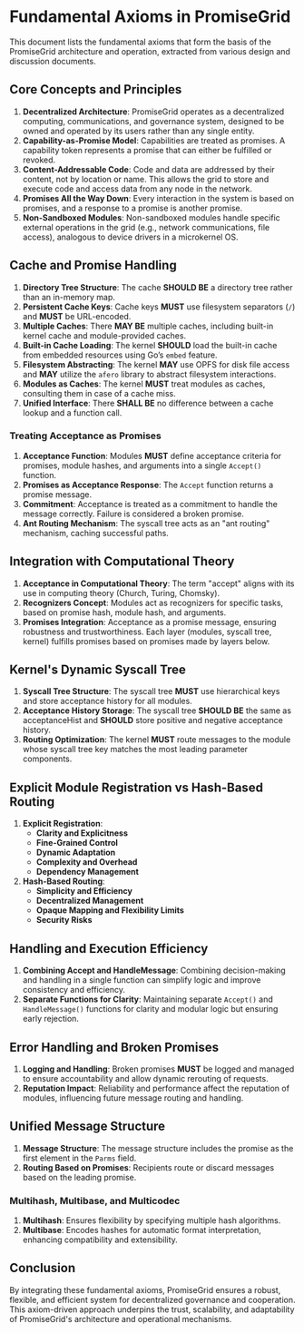 # Fundamental Axioms in PromiseGrid

This document lists the fundamental axioms that form the basis of the PromiseGrid architecture and operation, extracted from various design and discussion documents.

## Core Concepts and Principles

1. **Decentralized Architecture**: PromiseGrid operates as a decentralized computing, communications, and governance system, designed to be owned and operated by its users rather than any single entity.
2. **Capability-as-Promise Model**: Capabilities are treated as promises. A capability token represents a promise that can either be fulfilled or revoked.
3. **Content-Addressable Code**: Code and data are addressed by their content, not by location or name. This allows the grid to store and execute code and access data from any node in the network.
4. **Promises All the Way Down**: Every interaction in the system is based on promises, and a response to a promise is another promise.
5. **Non-Sandboxed Modules**: Non-sandboxed modules handle specific external operations in the grid (e.g., network communications, file access), analogous to device drivers in a microkernel OS.

## Cache and Promise Handling

1. **Directory Tree Structure**: The cache **SHOULD BE** a directory tree rather than an in-memory map.
2. **Persistent Cache Keys**: Cache keys **MUST** use filesystem separators (`/`) and **MUST** be URL-encoded.
3. **Multiple Caches**: There **MAY BE** multiple caches, including built-in kernel cache and module-provided caches.
4. **Built-in Cache Loading**: The kernel **SHOULD** load the built-in cache from embedded resources using Go’s `embed` feature.
5. **Filesystem Abstracting**: The kernel **MAY** use OPFS for disk file access and **MAY** utilize the `afero` library to abstract filesystem interactions.
6. **Modules as Caches**: The kernel **MUST** treat modules as caches, consulting them in case of a cache miss.
7. **Unified Interface**: There **SHALL BE** no difference between a cache lookup and a function call.

### Treating Acceptance as Promises

1. **Acceptance Function**: Modules **MUST** define acceptance criteria for promises, module hashes, and arguments into a single `Accept()` function.
2. **Promises as Acceptance Response**: The `Accept` function returns a promise message.
3. **Commitment**: Acceptance is treated as a commitment to handle the message correctly. Failure is considered a broken promise.
4. **Ant Routing Mechanism**: The syscall tree acts as an "ant routing" mechanism, caching successful paths.

## Integration with Computational Theory

1. **Acceptance in Computational Theory**: The term "accept" aligns with its use in computing theory (Church, Turing, Chomsky).
2. **Recognizers Concept**: Modules act as recognizers for specific tasks, based on promise hash, module hash, and arguments.
3. **Promises Integration**: Acceptance as a promise message, ensuring robustness and trustworthiness. Each layer (modules, syscall tree, kernel) fulfills promises based on promises made by layers below.

## Kernel's Dynamic Syscall Tree

1. **Syscall Tree Structure**: The syscall tree **MUST** use hierarchical keys and store acceptance history for all modules.
2. **Acceptance History Storage**: The syscall tree **SHOULD BE** the same as acceptanceHist and **SHOULD** store positive and negative acceptance history.
3. **Routing Optimization**: The kernel **MUST** route messages to the module whose syscall tree key matches the most leading parameter components.

## Explicit Module Registration vs Hash-Based Routing

1. **Explicit Registration**:
    - **Clarity and Explicitness**
    - **Fine-Grained Control**
    - **Dynamic Adaptation**
    - **Complexity and Overhead**
    - **Dependency Management**
2. **Hash-Based Routing**:
    - **Simplicity and Efficiency**
    - **Decentralized Management**
    - **Opaque Mapping and Flexibility Limits**
    - **Security Risks**

## Handling and Execution Efficiency

1. **Combining Accept and HandleMessage**: Combining decision-making and handling in a single function can simplify logic and improve consistency and efficiency.
2. **Separate Functions for Clarity**: Maintaining separate `Accept()` and `HandleMessage()` functions for clarity and modular logic but ensuring early rejection.

## Error Handling and Broken Promises

1. **Logging and Handling**: Broken promises **MUST** be logged and managed to ensure accountability and allow dynamic rerouting of requests.
2. **Reputation Impact**: Reliability and performance affect the reputation of modules, influencing future message routing and handling.

## Unified Message Structure

1. **Message Structure**: The message structure includes the promise as the first element in the `Parms` field. 
2. **Routing Based on Promises**: Recipients route or discard messages based on the leading promise.

### Multihash, Multibase, and Multicodec

1. **Multihash**: Ensures flexibility by specifying multiple hash algorithms.
2. **Multibase**: Encodes hashes for automatic format interpretation, enhancing compatibility and extensibility.

## Conclusion

By integrating these fundamental axioms, PromiseGrid ensures a robust, flexible, and efficient system for decentralized governance and cooperation. This axiom-driven approach underpins the trust, scalability, and adaptability of PromiseGrid's architecture and operational mechanisms.
